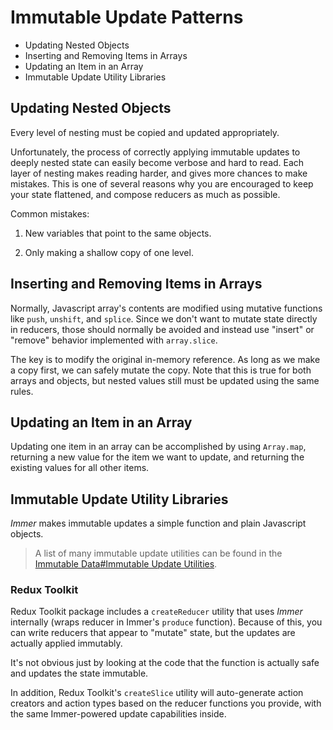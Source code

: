 # Immutable Update Patterns

* Updating Nested Objects
* Inserting and Removing Items in Arrays
* Updating an Item in an Array
* Immutable Update Utility Libraries

## Updating Nested Objects

Every level of nesting must be copied and updated appropriately.

Unfortunately, the process of correctly applying immutable updates to deeply nested state can easily become verbose and hard to read. Each layer of nesting makes reading harder, and gives more chances to make mistakes. This is one of several reasons why you are encouraged to keep your state flattened, and compose reducers as much as possible.

Common mistakes:

1. New variables that point to the same objects.

2. Only making a shallow copy of one level.

## Inserting and Removing Items in Arrays

Normally, Javascript array's contents are modified using mutative functions like `push`, `unshift`, and `splice`. Since we don't want to mutate state directly in reducers, those should normally be avoided and instead use "insert" or "remove" behavior implemented with `array.slice`.

The key is to modify the original in-memory reference. As long as we make a copy first, we can safely mutate the copy. Note that this is true for both arrays and objects, but nested values still must be updated using the same rules.

## Updating an Item in an Array

Updating one item in an array can be accomplished by using `Array.map`, returning a new value for the item we want to update, and returning the existing values for all other items.

## Immutable Update Utility Libraries

_Immer_ makes immutable updates a simple function and plain Javascript objects.

> A list of many immutable update utilities can be found in the [Immutable Data#Immutable Update Utilities](https://github.com/markerikson/redux-ecosystem-links/blob/master/immutable-data.md#immutable-update-utilities).

### Redux Toolkit

Redux Toolkit package includes a `createReducer` utility that uses _Immer_ internally (wraps reducer in Immer's `produce` function). Because of this, you can write reducers that appear to "mutate" state, but the updates are actually applied immutably.

It's not obvious just by looking at the code that the function is actually safe and updates the state immutable.

In addition, Redux Toolkit's `createSlice` utility will auto-generate action creators and action types based on the reducer functions you provide, with the same Immer-powered update capabilities inside.
